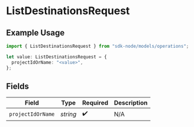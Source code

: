 # ListDestinationsRequest

## Example Usage

```typescript
import { ListDestinationsRequest } from "sdk-node/models/operations";

let value: ListDestinationsRequest = {
  projectIdOrName: "<value>",
};
```

## Fields

| Field              | Type               | Required           | Description        |
| ------------------ | ------------------ | ------------------ | ------------------ |
| `projectIdOrName`  | *string*           | :heavy_check_mark: | N/A                |